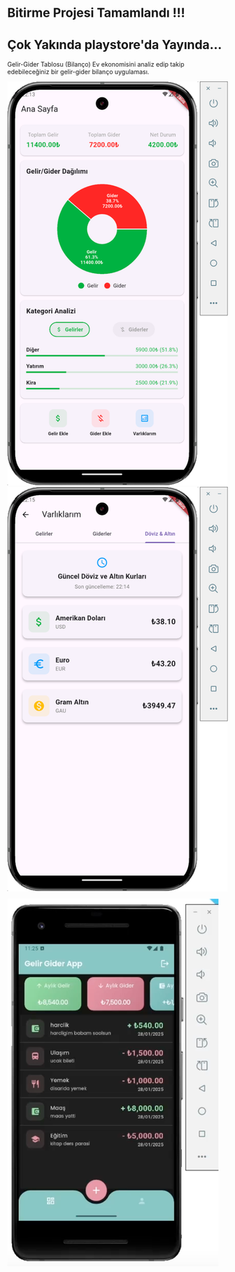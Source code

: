 # Bitirme Projesi Tamamlandı !!!
# Çok Yakında playstore'da Yayında...

Gelir-Gider Tablosu (Bilanço)
Ev ekonomisini analiz edip takip edebileceğiniz bir gelir-gider bilanço uygulaması.

![img_2.png](img_2.png)
![img_3.png](img_3.png)

![img.png](img.png)

